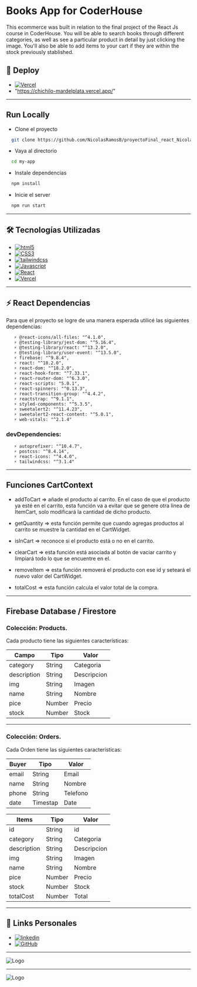 
# Books App for CoderHouse 


This ecommerce was built in relation to the final project of the React Js course in CoderHouse. You will be able to search books through different categories, as well as see a particular product in detail by just clicking the image. You'll also be able to add items to your cart if they are within the stock previously stablished. 


## 🔗 Deploy

* [![Vercel](https://img.shields.io/badge/Vercel-000000?style=for-the-badge&logo=vercel&logoColor=white)](https://chichilo-mardelplata.vercel.app/)
* "https://chichilo-mardelplata.vercel.app/"

---
## Run Locally

* Clone el proyecto

```bash
  git clone https://github.com/NicolasRamosB/proyectoFinal_react_NicolasRamos.git
```

* Vaya al directorio

```bash
  cd my-app
```

* Instale dependencias

```bash
  npm install
```

* Inicie el server

```bash
  npm run start
```
---

## 🛠 Tecnologías Utilizadas
* [![html5](https://img.shields.io/badge/HTML5-E34F26?style=for-the-badge&logo=html5&logoColor=white)](https://developer.mozilla.org/es/docs/Web/HTML)
* [![CSS3](https://img.shields.io/badge/CSS3-1572B6?style=for-the-badge&logo=css3&logoColor=white)](https://developer.mozilla.org/es/docs/Web/CSS)
* [![tailwindcss](https://img.shields.io/badge/Tailwind_CSS-38B2AC?style=for-the-badge&logo=tailwind-css&logoColor=white)](https://tailwindcss.com/)
* [![Javascript](https://img.shields.io/badge/JavaScript-F7DF1E?style=for-the-badge&logo=javascript&logoColor=black)](https://www.javascript.com/)
* [![React](https://img.shields.io/badge/React-20232A?style=for-the-badge&logo=react&logoColor=61DAFB)](https://es.reactjs.org/)
* [![Vercel](https://img.shields.io/badge/Vercel-000000?style=for-the-badge&logo=vercel&logoColor=white)](https://es.reactjs.org/)

---
## ⚡ React Dependencias
Para que el proyecto se logre de una manera esperada utilicé las siguientes dependencias:



       ⚡ @react-icons/all-files: "^4.1.0",
       ⚡ @testing-library/jest-dom: "^5.16.4",
       ⚡ @testing-library/react: "^13.2.0",
       ⚡ @testing-library/user-event: "^13.5.0",
       ⚡ firebase: "^9.8.4",
       ⚡ react: "^18.2.0",
       ⚡ react-dom: "^18.2.0",
       ⚡ react-hook-form: "^7.33.1",
       ⚡ react-router-dom: "^6.3.0",
       ⚡ react-scripts: "5.0.1",
       ⚡ react-spinners: "^0.13.3",
       ⚡ react-transition-group: "^4.4.2",
       ⚡ reactstrap: "^9.1.1",
       ⚡ styled-components: "^5.3.5",
       ⚡ sweetalert2: "^11.4.23",
       ⚡ sweetalert2-react-content: "^5.0.1",
       ⚡ web-vitals: "^2.1.4"
    
### devDependencies: 
       ⚡ autoprefixer: "^10.4.7",
       ⚡ postcss: "^8.4.14",
       ⚡ react-icons: "^4.4.0",
       ⚡ tailwindcss: "^3.1.4"

--- 
    
## Funciones CartContext

* addToCart  => añade el producto al carrito. En el caso de que el producto ya esté en el carrito, esta función va a evitar que se genere otra línea de ItemCart, solo modificará la cantidad de dicho producto.

* getQuantity => esta función permite que cuando agregas productos al carrito se muestre la cantidad en el CartWidget.

* isInCart => reconoce si el producto está o no en el carrito.

* clearCart => esta función está asociada al botón de vaciar carrito y limpiará todo lo que se encuentre en el.

* removeItem => esta función removerá el producto con ese id y seteará el nuevo valor del CartWidget.

* totalCost => esta función calcula el valor total de la compra.

---

## Firebase Database / Firestore

### Colección: Products. 
Cada producto tiene las siguientes características:

| Campo             | Tipo            |        Valor         |
| ----------------- | ----------------|----------------------|
| category | String | Categoria |
| description | String | Descripcion |
| img| String | Imagen |
| name | String | Nombre |
| pice | Number | Precio |
| stock | Number | Stock |
---
### Colección: Orders. 
Cada Orden tiene las siguientes características:

| Buyer           | Tipo            |        Valor         |
| ----------------- | ----------------|----------------------|
| email | String | Email|
| name | String | Nombre|
| phone | String | Telefono|
| date | Timestap | Date |


| Items            | Tipo            |        Valor         |
| ----------------- | ----------------|----------------------|
| id | String | id|
| category | String | Categoria |
| description | String | Descripcion |
| img| String | Imagen |
| name | String | Nombre |
| pice | Number | Precio |
| stock | Number | Stock |
| totalCost | Number | Total |

---
## 🔗 Links Personales

* [![linkedin](https://img.shields.io/badge/linkedin-0A66C2?style=for-the-badge&logo=linkedin&logoColor=white)](https://www.linkedin.com/in/nicolas-ramos-161611219/)
* [![GitHub](https://img.shields.io/badge/GitHub-100000?style=for-the-badge&logo=github&logoColor=white)](https://github.com/NicolasRamosB)

---

![Logo](./chichilo.gif)

---

![Logo](https://i.ibb.co/rvMs37R/iconochichilo.jpg)

